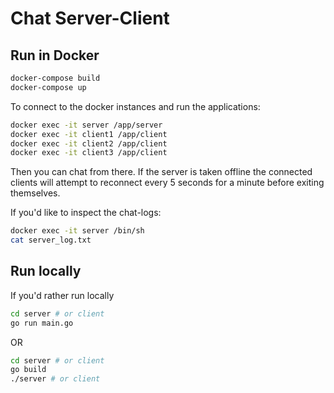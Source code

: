 # Chat Server-Client

## Run in Docker
```sh
docker-compose build
docker-compose up
```

To connect to the docker instances and run the applications:
```sh
docker exec -it server /app/server
docker exec -it client1 /app/client
docker exec -it client2 /app/client
docker exec -it client3 /app/client
```
Then you can chat from there. If the server is taken offline the connected clients
will attempt to reconnect every 5 seconds for a minute before exiting themselves.

If you'd like to inspect the chat-logs:
```sh
docker exec -it server /bin/sh
cat server_log.txt
```

## Run locally
If you'd rather run locally
```sh
cd server # or client
go run main.go
```
OR
```sh
cd server # or client
go build
./server # or client
```
